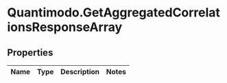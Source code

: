 # Quantimodo.GetAggregatedCorrelationsResponseArray

## Properties
Name | Type | Description | Notes
------------ | ------------- | ------------- | -------------


